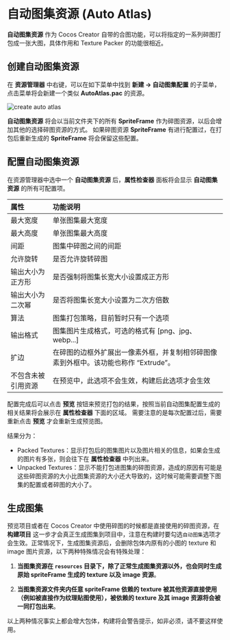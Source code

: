 # 自动图集资源 (Auto Atlas)

**自动图集资源** 作为 Cocos Creator 自带的合图功能，可以将指定的一系列碎图打包成一张大图，具体作用和 Texture Packer 的功能很相近。

## 创建自动图集资源

在 **资源管理器** 中右键，可以在如下菜单中找到 **新建 -> 自动图集配置** 的子菜单，点击菜单将会新建一个类似 **AutoAtlas.pac** 的资源。

![create auto atlas](auto-atlas/create-auto-atlas.jpg)

**自动图集资源** 将会以当前文件夹下的所有 **SpriteFrame** 作为碎图资源，以后会增加其他的选择碎图资源的方式。
如果碎图资源 **SpriteFrame** 有进行配置过，在打包后重新生成的 **SpriteFrame** 将会保留这些配置。

## 配置自动图集资源

在资源管理器中选中一个 **自动图集资源** 后，**属性检查器** 面板将会显示 **自动图集资源** 的所有可配置项。

| 属性 |   功能说明
| :-------------- | :----------- |
| 最大宽度 | 单张图集最大宽度
| 最大高度 | 单张图集最大高度
| 间距 | 图集中碎图之间的间距
| 允许旋转 | 是否允许旋转碎图
| 输出大小为正方形 | 是否强制将图集长宽大小设置成正方形
| 输出大小为二次幂 | 是否将图集长宽大小设置为二次方倍数
| 算法 | 图集打包策略，目前暂时只有一个选项
| 输出格式 | 图集图片生成格式，可选的格式有 [png、jpg、webp...]
| 扩边 | 在碎图的边框外扩展出一像素外框，并复制相邻碎图像素到外框中。该功能也称作 “Extrude”。
| 不包含未被引用资源 | 在预览中，此选项不会生效，构建后此选项才会生效

配置完成后可以点击 **预览** 按钮来预览打包的结果，按照当前自动图集配置生成的相关结果将会展示在 **属性检查器** 下面的区域。
需要注意的是每次配置过后，需要重新点击 **预览** 才会重新生成预览图。

结果分为：

- Packed Textures：显示打包后的图集图片以及图片相关的信息，如果会生成的图片有多张，则会往下在 **属性检查器** 中列出来。
- Unpacked Textures：显示不能打包进图集的碎图资源，造成的原因有可能是这些碎图资源的大小比图集资源的大小还大导致的，这时候可能需要调整下图集的配置或者碎图的大小了。

## 生成图集

预览项目或者在 Cocos Creator 中使用碎图的时候都是直接使用的碎图资源，在 **构建项目** 这一步才会真正生成图集到项目中，注意在构建时要勾选`自动图集`选项才会生效。正常情况下，生成图集资源后，会删除包体内原有的小图的 texture 和 image 图片资源，以下两种特殊情况会有特殊处理：

1. **当图集资源在 `resources` 目录下，除了正常生成图集资源以外，也会同时生成原始 spriteFrame 生成的 texture 以及 image 资源**。

2. **当图集资源文件夹内任意 spriteFrame 依赖的 texture 被其他资源直接使用（例如被直接作为纹理贴图使用），被依赖的 texture 及其 image 资源将会被一同打包出来**。

以上两种情况事实上都会增大包体，构建将会警告提示，如非必须，请不要这样使用。
